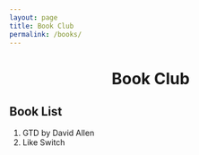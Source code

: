 ```yaml
---
layout: page
title: Book Club
permalink: /books/
---
```


<h1 style="text-align: center;">Book Club</h1>

<h2>Book List</h2>

<ol>
	<li>GTD by David Allen</li>
	<li>Like Switch</li>
</ol>



